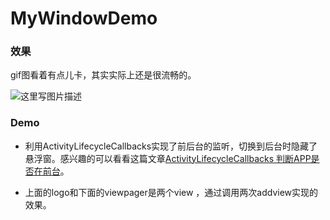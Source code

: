 # MyWindowDemo

### 效果
gif图看着有点儿卡，其实实际上还是很流畅的。

![这里写图片描述](https://github.com/zxk1993/MyWindowDemo/blob/master/Gif.gif)


### Demo

 - 利用ActivityLifecycleCallbacks实现了前后台的监听，切换到后台时隐藏了悬浮窗。感兴趣的可以看看这篇文章[ActivityLifecycleCallbacks 判断APP是否在前台](http://blog.csdn.net/xiaozhang1993/article/details/78018974)。

 - 上面的logo和下面的viewpager是两个view ，通过调用两次addview实现的效果。 
